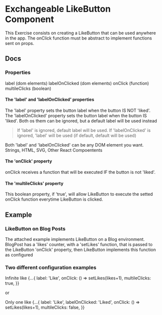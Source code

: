 # Exchangeable LikeButton Component

This Exercise consists on creating a LikeButton that can be used anywhere in the app.
The onClick function must be abstract to  implement functions sent on props.

## Docs

### Properties

label (dom elements)
labelOnClicked (dom elements)
onClick (function)
multileClicks (boolean)

#### The 'label' and 'labelOnClicked' properties

The 'label' property sets the button label when the button IS NOT 'liked'.
The 'labelOnClicked' property sets the button label when the button IS 'liked'.
Both os them can be ignored, but a default label will be used instead

> If 'label' is ignored, default label will be used.
> If 'labelOnClicked' is ignored, 'label' will be used (if default, default will be used)

Both 'label' and 'labelOnClicked' can be any DOM element you want. Strings, HTML, SVG, Other React Compoentents 

#### The 'onClick' property

onClick receives a function that will be executed IF the button is not 'liked'.

#### The 'multileClicks' property

This boolean property, if 'true', will allow LikeButton to execute the setted onClick function everytime LikeButton is clicked.



## Example

### LikeButton on Blog Posts
The attached example implements LikeButton on a Blog environment.
BlogPost has a 'likes' counter, with a 'setLikes' function, that is passed to the LikeButton 'onClick' property, then LikeButton implements this function as configured

### Two different configuration examples

Infinite like
{...{
    label: 'Like',
    onClick: () => setLikes(likes+1),
    multileClicks: true,
}}

or

Only one like
{...{
    label: 'Like',
    labelOnClicked: 'Liked',
    onClick: () => setLikes(likes+1),
    multileClicks: false,
}}